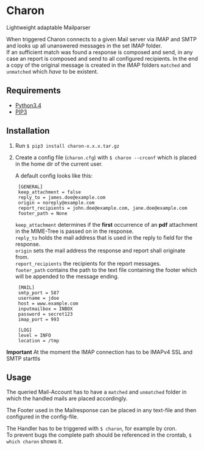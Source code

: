 # Charon
Lightweight adaptable Mailparser

When triggered Charon connects to a given Mail server via IMAP and SMTP and looks up all unanswered messages in the set IMAP folder.  
If an sufficient match was found a response is composed and send, in any case an report is composed and send to all configured recipients.
In the end a copy of the original message is created in the IMAP folders `matched` and `unmatched` which *have* to be existent.

## Requirements
* [Python3.4](https://www.python.org/download/releases/3.4.0/)
* [PIP3](https://pypi.python.org/pypi/pip)

## Installation
1. Run `$ pip3 install charon-x.x.x.tar.gz`
2. Create a config file (`charon.cfg`) with `$ charon --crconf` which is placed in the home dir of the current user.

    A default config looks like this:

        [GENERAL]
        keep_attachment = false
        reply_to = james.doe@example.com
        origin = noreply@example.com
        report_recipients = john.doe@example.com, jane.doe@example.com
        footer_path = None
    
    `keep_attachment` determines if the **first** occurrence of an **pdf** attachment in the MIME-Tree is passed on in the response.  
    `reply_to` holds the mail address that is used in the reply to field for the response.  
    `origin` sets the mail address the response and report shall originate from.  
    `report_recipients` the recipients for the report messages.  
    `footer_path` contains the path to the text file containing the footer which will be appended to the message ending.

        [MAIL]
        smtp_port = 587
        username = jdoe
        host = www.example.com
        inputmailbox = INBOX
        password = secret123
        imap_port = 993

        [LOG]
        level = INFO
        location = /tmp



**Important** At the moment the IMAP connection has to be IMAPv4 SSL and SMTP starttls
## Usage
The queried Mail-Account has to have a `matched` and `unmatched` folder in which the handled mails are placed accordingly.

The Footer used in the Mailresponse can be placed in any text-file and then configured in the config-file.

The Handler has to be triggered with `$ charon`, for example by cron.  
To prevent bugs the complete path should be referenced in the crontab, `$ which charon` shows it.